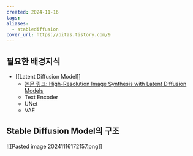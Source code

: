 ```yaml
---
created: 2024-11-16
tags: 
aliases:
  - stablediffusion
cover_url: https://pitas.tistory.com/9
---
```


## 필요한 배경지식
- [[Latent Diffusion Model]]
	- [논문 링크: High-Resolution Image Synthesis with Latent Diffusion Models](https://arxiv.org/abs/2112.10752)
	- Text Encoder
	- UNet
	- VAE
## Stable Diffusion Model의 구조
![[Pasted image 20241116172157.png]]
